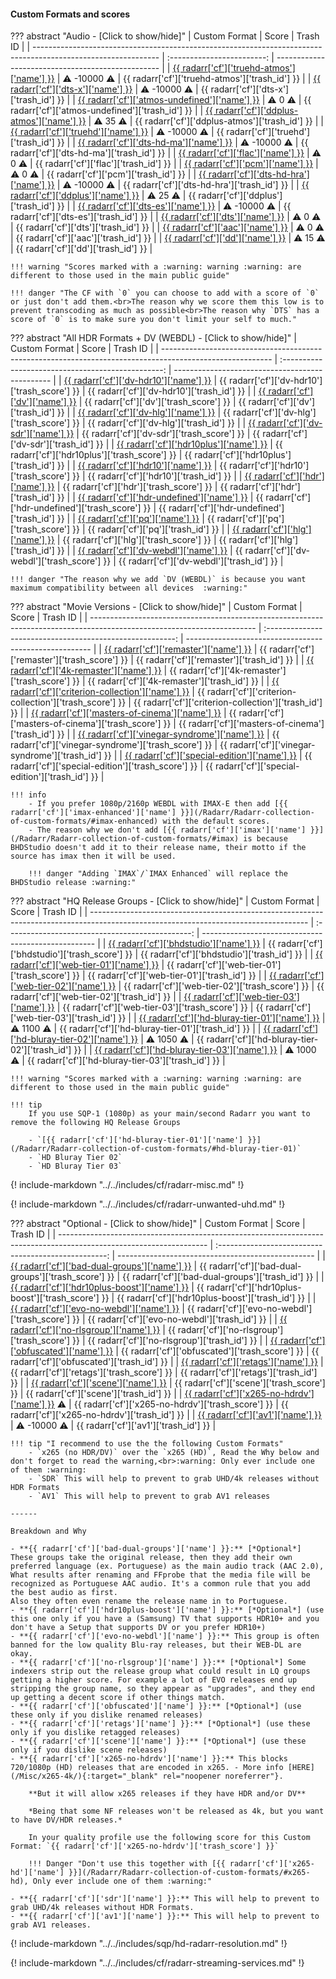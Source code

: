 #### Custom Formats and scores

??? abstract "Audio - [Click to show/hide]"
    | Custom Format                                                                                                 |           Score            | Trash ID                                          |
    | ------------------------------------------------------------------------------------------------------------- | :------------------------: | ------------------------------------------------- |
    | [{{ radarr['cf']['truehd-atmos']['name'] }}](/Radarr/Radarr-collection-of-custom-formats/#truehd-atmos)       | :warning: -10000 :warning: | {{ radarr['cf']['truehd-atmos']['trash_id'] }}    |
    | [{{ radarr['cf']['dts-x']['name'] }}](/Radarr/Radarr-collection-of-custom-formats/#dts-x)                     | :warning: -10000 :warning: | {{ radarr['cf']['dts-x']['trash_id'] }}           |
    | [{{ radarr['cf']['atmos-undefined']['name'] }}](/Radarr/Radarr-collection-of-custom-formats/#atmos-undefined) |   :warning: 0 :warning:    | {{ radarr['cf']['atmos-undefined']['trash_id'] }} |
    | [{{ radarr['cf']['ddplus-atmos']['name'] }}](/Radarr/Radarr-collection-of-custom-formats/#ddplus-atmos)       |   :warning: 35 :warning:   | {{ radarr['cf']['ddplus-atmos']['trash_id'] }}    |
    | [{{ radarr['cf']['truehd']['name'] }}](/Radarr/Radarr-collection-of-custom-formats/#truehd)                   | :warning: -10000 :warning: | {{ radarr['cf']['truehd']['trash_id'] }}          |
    | [{{ radarr['cf']['dts-hd-ma']['name'] }}](/Radarr/Radarr-collection-of-custom-formats/#dts-hd-ma)             | :warning: -10000 :warning: | {{ radarr['cf']['dts-hd-ma']['trash_id'] }}       |
    | [{{ radarr['cf']['flac']['name'] }}](/Radarr/Radarr-collection-of-custom-formats/#flac)                       |   :warning: 0 :warning:    | {{ radarr['cf']['flac']['trash_id'] }}            |
    | [{{ radarr['cf']['pcm']['name'] }}](/Radarr/Radarr-collection-of-custom-formats/#pcm)                         |   :warning: 0 :warning:    | {{ radarr['cf']['pcm']['trash_id'] }}             |
    | [{{ radarr['cf']['dts-hd-hra']['name'] }}](/Radarr/Radarr-collection-of-custom-formats/#dts-hd-hra)           | :warning: -10000 :warning: | {{ radarr['cf']['dts-hd-hra']['trash_id'] }}      |
    | [{{ radarr['cf']['ddplus']['name'] }}](/Radarr/Radarr-collection-of-custom-formats/#ddplus)                   |   :warning: 25 :warning:   | {{ radarr['cf']['ddplus']['trash_id'] }}          |
    | [{{ radarr['cf']['dts-es']['name'] }}](/Radarr/Radarr-collection-of-custom-formats/#dts-es)                   | :warning: -10000 :warning: | {{ radarr['cf']['dts-es']['trash_id'] }}          |
    | [{{ radarr['cf']['dts']['name'] }}](/Radarr/Radarr-collection-of-custom-formats/#dts)                         |   :warning: 0 :warning:    | {{ radarr['cf']['dts']['trash_id'] }}             |
    | [{{ radarr['cf']['aac']['name'] }}](/Radarr/Radarr-collection-of-custom-formats/#aac)                         |   :warning: 0 :warning:    | {{ radarr['cf']['aac']['trash_id'] }}             |
    | [{{ radarr['cf']['dd']['name'] }}](/Radarr/Radarr-collection-of-custom-formats/#dd)                           |   :warning: 15 :warning:   | {{ radarr['cf']['dd']['trash_id'] }}              |

    !!! warning "Scores marked with a :warning: warning :warning: are different to those used in the main public guide"

    !!! danger "The CF with `0` you can choose to add with a score of `0` or just don't add them.<br>The reason why we score them this low is to prevent transcoding as much as possible<br>The reason why `DTS` has a score of `0` is to make sure you don't limit your self to much."

??? abstract "All HDR Formats + DV (WEBDL) - [Click to show/hide]"
    | Custom Format                                                                                             |                       Score                        | Trash ID                                        |
    | --------------------------------------------------------------------------------------------------------- | :------------------------------------------------: | ----------------------------------------------- |
    | [{{ radarr['cf']['dv-hdr10']['name'] }}](/Radarr/Radarr-collection-of-custom-formats/#dv-hdr10)           |   {{ radarr['cf']['dv-hdr10']['trash_score'] }}    | {{ radarr['cf']['dv-hdr10']['trash_id'] }}      |
    | [{{ radarr['cf']['dv']['name'] }}](/Radarr/Radarr-collection-of-custom-formats/#dv)                       |      {{ radarr['cf']['dv']['trash_score'] }}       | {{ radarr['cf']['dv']['trash_id'] }}            |
    | [{{ radarr['cf']['dv-hlg']['name'] }}](/Radarr/Radarr-collection-of-custom-formats/#dv-hlg)               |    {{ radarr['cf']['dv-hlg']['trash_score'] }}     | {{ radarr['cf']['dv-hlg']['trash_id'] }}        |
    | [{{ radarr['cf']['dv-sdr']['name'] }}](/Radarr/Radarr-collection-of-custom-formats/#dv-sdr)               |    {{ radarr['cf']['dv-sdr']['trash_score'] }}     | {{ radarr['cf']['dv-sdr']['trash_id'] }}        |
    | [{{ radarr['cf']['hdr10plus']['name'] }}](/Radarr/Radarr-collection-of-custom-formats/#hdr10plus)         |   {{ radarr['cf']['hdr10plus']['trash_score'] }}   | {{ radarr['cf']['hdr10plus']['trash_id'] }}     |
    | [{{ radarr['cf']['hdr10']['name'] }}](/Radarr/Radarr-collection-of-custom-formats/#hdr10)                 |     {{ radarr['cf']['hdr10']['trash_score'] }}     | {{ radarr['cf']['hdr10']['trash_id'] }}         |
    | [{{ radarr['cf']['hdr']['name'] }}](/Radarr/Radarr-collection-of-custom-formats/#hdr)                     |      {{ radarr['cf']['hdr']['trash_score'] }}      | {{ radarr['cf']['hdr']['trash_id'] }}           |
    | [{{ radarr['cf']['hdr-undefined']['name'] }}](/Radarr/Radarr-collection-of-custom-formats/#hdr-undefined) | {{ radarr['cf']['hdr-undefined']['trash_score'] }} | {{ radarr['cf']['hdr-undefined']['trash_id'] }} |
    | [{{ radarr['cf']['pq']['name'] }}](/Radarr/Radarr-collection-of-custom-formats/#pq)                       |      {{ radarr['cf']['pq']['trash_score'] }}       | {{ radarr['cf']['pq']['trash_id'] }}            |
    | [{{ radarr['cf']['hlg']['name'] }}](/Radarr/Radarr-collection-of-custom-formats/#hlg)                     |      {{ radarr['cf']['hlg']['trash_score'] }}      | {{ radarr['cf']['hlg']['trash_id'] }}           |
    | [{{ radarr['cf']['dv-webdl']['name'] }}](/Radarr/Radarr-collection-of-custom-formats/#dv-webdl)           |   {{ radarr['cf']['dv-webdl']['trash_score'] }}    | {{ radarr['cf']['dv-webdl']['trash_id'] }}      |

    !!! danger "The reason why we add `DV (WEBDL)` is because you want maximum compatibility between all devices  :warning:"

??? abstract "Movie Versions - [Click to show/hide]"
    | Custom Format                                                                                                           |                           Score                           | Trash ID                                               |
    | ----------------------------------------------------------------------------------------------------------------------- | :-------------------------------------------------------: | ------------------------------------------------------ |
    | [{{ radarr['cf']['remaster']['name'] }}](/Radarr/Radarr-collection-of-custom-formats/#remaster)                         |       {{ radarr['cf']['remaster']['trash_score'] }}       | {{ radarr['cf']['remaster']['trash_id'] }}             |
    | [{{ radarr['cf']['4k-remaster']['name'] }}](/Radarr/Radarr-collection-of-custom-formats/#4k-remaster)                   |     {{ radarr['cf']['4k-remaster']['trash_score'] }}      | {{ radarr['cf']['4k-remaster']['trash_id'] }}          |
    | [{{ radarr['cf']['criterion-collection']['name'] }}](/Radarr/Radarr-collection-of-custom-formats/#criterion-collection) | {{ radarr['cf']['criterion-collection']['trash_score'] }} | {{ radarr['cf']['criterion-collection']['trash_id'] }} |
    | [{{ radarr['cf']['masters-of-cinema']['name'] }}](/Radarr/Radarr-collection-of-custom-formats/#masters-of-cinema)       |  {{ radarr['cf']['masters-of-cinema']['trash_score'] }}   | {{ radarr['cf']['masters-of-cinema']['trash_id'] }}    |
    | [{{ radarr['cf']['vinegar-syndrome']['name'] }}](/Radarr/Radarr-collection-of-custom-formats/#vinegar-syndrome)         |   {{ radarr['cf']['vinegar-syndrome']['trash_score'] }}   | {{ radarr['cf']['vinegar-syndrome']['trash_id'] }}     |
    | [{{ radarr['cf']['special-edition']['name'] }}](/Radarr/Radarr-collection-of-custom-formats/#special-edition)           |   {{ radarr['cf']['special-edition']['trash_score'] }}    | {{ radarr['cf']['special-edition']['trash_id'] }}      |

    !!! info
        - If you prefer 1080p/2160p WEBDL with IMAX-E then add [{{ radarr['cf']['imax-enhanced']['name'] }}](/Radarr/Radarr-collection-of-custom-formats/#imax-enhanced) with the default scores.
        - The reason why we don't add [{{ radarr['cf']['imax']['name'] }}](/Radarr/Radarr-collection-of-custom-formats/#imax) is because BHDStudio doesn't add it to their release name, their motto if the source has imax then it will be used.

        !!! danger "Adding `IMAX`/`IMAX Enhanced` will replace the BHDStudio release :warning:"

??? abstract "HQ Release Groups - [Click to show/hide]"
    | Custom Format                                                                                                                        |                      Score                       | Trash ID                                            |
    | ------------------------------------------------------------------------------------------------------------------------------------ | :----------------------------------------------: | --------------------------------------------------- |
    | [{{ radarr['cf']['bhdstudio']['name'] }}](https://raw.githubusercontent.com/TRaSH-/Guides/master/docs/json/radarr/cf/bhdstudio.json) |  {{ radarr['cf']['bhdstudio']['trash_score'] }}  | {{ radarr['cf']['bhdstudio']['trash_id'] }}         |
    | [{{ radarr['cf']['web-tier-01']['name'] }}](/Radarr/Radarr-collection-of-custom-formats/#web-tier-01)                                | {{ radarr['cf']['web-tier-01']['trash_score'] }} | {{ radarr['cf']['web-tier-01']['trash_id'] }}       |
    | [{{ radarr['cf']['web-tier-02']['name'] }}](/Radarr/Radarr-collection-of-custom-formats/#web-tier-02)                                | {{ radarr['cf']['web-tier-02']['trash_score'] }} | {{ radarr['cf']['web-tier-02']['trash_id'] }}       |
    | [{{ radarr['cf']['web-tier-03']['name'] }}](/Radarr/Radarr-collection-of-custom-formats/#web-tier-03)                                | {{ radarr['cf']['web-tier-03']['trash_score'] }} | {{ radarr['cf']['web-tier-03']['trash_id'] }}       |
    | [{{ radarr['cf']['hd-bluray-tier-01']['name'] }}](/Radarr/Radarr-collection-of-custom-formats/#hd-bluray-tier-01)                    |             :warning: 1100 :warning:             | {{ radarr['cf']['hd-bluray-tier-01']['trash_id'] }} |
    | [{{ radarr['cf']['hd-bluray-tier-02']['name'] }}](/Radarr/Radarr-collection-of-custom-formats/#hd-bluray-tier-02)                    |             :warning: 1050 :warning:             | {{ radarr['cf']['hd-bluray-tier-02']['trash_id'] }} |
    | [{{ radarr['cf']['hd-bluray-tier-03']['name'] }}](/Radarr/Radarr-collection-of-custom-formats/#hd-bluray-tier-03)                    |             :warning: 1000 :warning:             | {{ radarr['cf']['hd-bluray-tier-03']['trash_id'] }} |

    !!! warning "Scores marked with a :warning: warning :warning: are different to those used in the main public guide"

    !!! tip
        If you use SQP-1 (1080p) as your main/second Radarr you want to remove the following HQ Release Groups

        - `[{{ radarr['cf']['hd-bluray-tier-01']['name'] }}](/Radarr/Radarr-collection-of-custom-formats/#hd-bluray-tier-01)`
        - `HD Bluray Tier 02`
        - `HD Bluray Tier 03`

{! include-markdown "../../includes/cf/radarr-misc.md" !}

{! include-markdown "../../includes/cf/radarr-unwanted-uhd.md" !}

??? abstract "Optional - [Click to show/hide]"
    | Custom Format                                                                                                       |                        Score                         | Trash ID                                          |
    | ------------------------------------------------------------------------------------------------------------------- | :--------------------------------------------------: | ------------------------------------------------- |
    | [{{ radarr['cf']['bad-dual-groups']['name'] }}](/Radarr/Radarr-collection-of-custom-formats/#bad-dual-groups)       | {{ radarr['cf']['bad-dual-groups']['trash_score'] }} | {{ radarr['cf']['bad-dual-groups']['trash_id'] }} |
    | [{{ radarr['cf']['hdr10plus-boost']['name'] }}](/Radarr/Radarr-collection-of-custom-formats/#hdr10plus-boost)       | {{ radarr['cf']['hdr10plus-boost']['trash_score'] }} | {{ radarr['cf']['hdr10plus-boost']['trash_id'] }} |
    | [{{ radarr['cf']['evo-no-webdl']['name'] }}](/Radarr/Radarr-collection-of-custom-formats/#evo-no-webdl)             |  {{ radarr['cf']['evo-no-webdl']['trash_score'] }}   | {{ radarr['cf']['evo-no-webdl']['trash_id'] }}    |
    | [{{ radarr['cf']['no-rlsgroup']['name'] }}](/Radarr/Radarr-collection-of-custom-formats/#no-rlsgroup)               |   {{ radarr['cf']['no-rlsgroup']['trash_score'] }}   | {{ radarr['cf']['no-rlsgroup']['trash_id'] }}     |
    | [{{ radarr['cf']['obfuscated']['name'] }}](/Radarr/Radarr-collection-of-custom-formats/#obfuscated)                 |   {{ radarr['cf']['obfuscated']['trash_score'] }}    | {{ radarr['cf']['obfuscated']['trash_id'] }}      |
    | [{{ radarr['cf']['retags']['name'] }}](/Radarr/Radarr-collection-of-custom-formats/#retags)                         |     {{ radarr['cf']['retags']['trash_score'] }}      | {{ radarr['cf']['retags']['trash_id'] }}          |
    | [{{ radarr['cf']['scene']['name'] }}](/Radarr/Radarr-collection-of-custom-formats/#scene)                           |      {{ radarr['cf']['scene']['trash_score'] }}      | {{ radarr['cf']['scene']['trash_id'] }}           |
    | [{{ radarr['cf']['x265-no-hdrdv']['name'] }}](/Radarr/Radarr-collection-of-custom-formats/#x265-no-hdrdv) :warning: |  {{ radarr['cf']['x265-no-hdrdv']['trash_score'] }}  | {{ radarr['cf']['x265-no-hdrdv']['trash_id'] }}   |
    | [{{ radarr['cf']['av1']['name'] }}](/Radarr/Radarr-collection-of-custom-formats/#av1)                               |              :warning: -10000 :warning:              | {{ radarr['cf']['av1']['trash_id'] }}             |

    !!! tip "I recommend to use the the following Custom Formats"
        - `x265 (no HDR/DV)` over the `x265 (HD)`, Read the Why below and don't forget to read the warning,<br>:warning: Only ever include one of them :warning:
        - `SDR` This will help to prevent to grab UHD/4k releases without HDR Formats
        - `AV1` This will help to prevent to grab AV1 releases

    ------

    Breakdown and Why

    - **{{ radarr['cf']['bad-dual-groups']['name'] }}:** [*Optional*] These groups take the original release, then they add their own preferred language (ex. Portuguese) as the main audio track (AAC 2.0), What results after renaming and FFprobe that the media file will be recognized as Portuguese AAC audio. It's a common rule that you add the best audio as first.
    Also they often even rename the release name in to Portuguese.
    - **{{ radarr['cf']['hdr10plus-boost']['name'] }}:** [*Optional*] (use this one only if you have a (Samsung) TV that supports HDR10+ and you don't have a Setup that supports DV or you prefer HDR10+)
    - **{{ radarr['cf']['evo-no-webdl']['name'] }}:** This group is often banned for the low quality Blu-ray releases, but their WEB-DL are okay.
    - **{{ radarr['cf']['no-rlsgroup']['name'] }}:** [*Optional*] Some indexers strip out the release group what could result in LQ groups getting a higher score. For example a lot of EVO releases end up stripping the group name, so they appear as "upgrades", and they end up getting a decent score if other things match.
    - **{{ radarr['cf']['obfuscated']['name'] }}:** [*Optional*] (use these only if you dislike renamed releases)
    - **{{ radarr['cf']['retags']['name'] }}:** [*Optional*] (use these only if you dislike retagged releases)
    - **{{ radarr['cf']['scene']['name'] }}:** [*Optional*] (use these only if you dislike scene releases)
    - **{{ radarr['cf']['x265-no-hdrdv']['name'] }}:** This blocks 720/1080p (HD) releases that are encoded in x265. - More info [HERE](/Misc/x265-4k/){:target="_blank" rel="noopener noreferrer"}.

        **But it will allow x265 releases if they have HDR and/or DV**

        *Being that some NF releases won't be released as 4k, but you want to have DV/HDR releases.*

        In your quality profile use the following score for this Custom Format: `{{ radarr['cf']['x265-no-hdrdv']['trash_score'] }}`

        !!! Danger "Don't use this together with [{{ radarr['cf']['x265-hd']['name'] }}](/Radarr/Radarr-collection-of-custom-formats/#x265-hd), Only ever include one of them :warning:"

    - **{{ radarr['cf']['sdr']['name'] }}:** This will help to prevent to grab UHD/4k releases without HDR Formats.
    - **{{ radarr['cf']['av1']['name'] }}:** This will help to prevent to grab AV1 releases.

{! include-markdown "../../includes/sqp/hd-radarr-resolution.md" !}

{! include-markdown "../../includes/cf/radarr-streaming-services.md" !}

